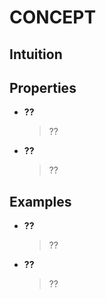 # CONCEPT

## Intuition

## Properties
* __??__
  > ??
* __??__
  > ??

## Examples
* __??__
  > ??
* __??__
  > ??
